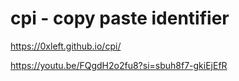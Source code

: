 # cpi - copy paste identifier

https://0xleft.github.io/cpi/

https://youtu.be/FQgdH2o2fu8?si=sbuh8f7-gkiEjEfR